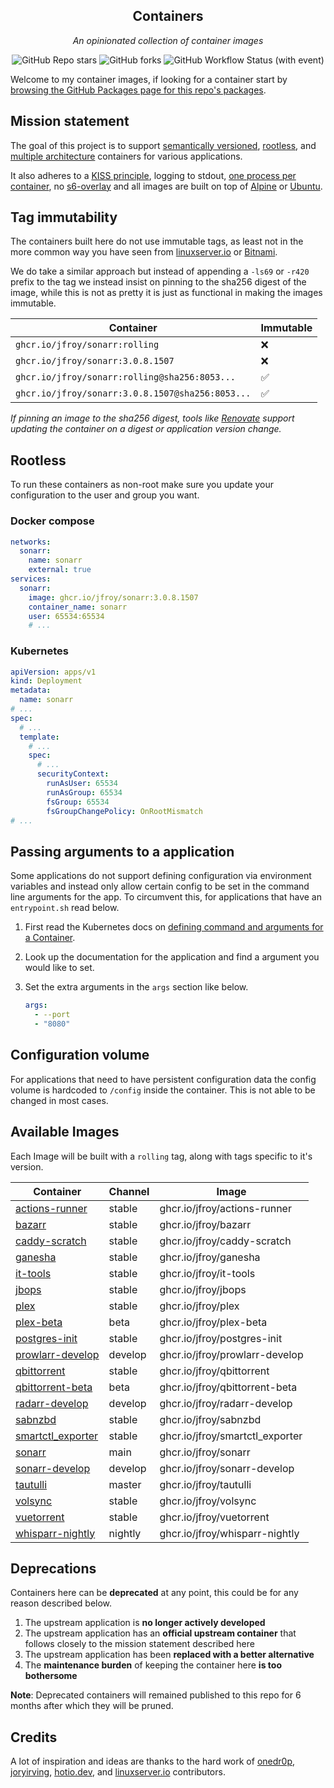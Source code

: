 <!---
NOTE: AUTO-GENERATED FILE
to edit this file, instead edit its template at: ./scripts/templates/README.md.j2
-->
<div align="center">


## Containers

_An opinionated collection of container images_

</div>

<div align="center">

![GitHub Repo stars](https://img.shields.io/github/stars/jfroy/containers?style=for-the-badge)
![GitHub forks](https://img.shields.io/github/forks/jfroy/containers?style=for-the-badge)
![GitHub Workflow Status (with event)](https://img.shields.io/github/actions/workflow/status/jfroy/containers/release-scheduled.yaml?style=for-the-badge&label=Scheduled%20Release)

</div>

Welcome to my container images, if looking for a container start by [browsing the GitHub Packages
page for this repo's packages](https://github.com/jfroy?tab=packages&repo_name=containers).

## Mission statement

The goal of this project is to support [semantically versioned](https://semver.org/),
[rootless](https://rootlesscontaine.rs/), and
[multiple architecture](https://www.docker.com/blog/multi-arch-build-and-images-the-simple-way/)
containers for various applications.

It also adheres to a [KISS principle](https://en.wikipedia.org/wiki/KISS_principle), logging to
stdout, [one process per container](https://testdriven.io/tips/59de3279-4a2d-4556-9cd0-b444249ed31e/),
no [s6-overlay](https://github.com/just-containers/s6-overlay) and all images are built on top of
[Alpine](https://hub.docker.com/_/alpine) or [Ubuntu](https://hub.docker.com/_/ubuntu).

## Tag immutability

The containers built here do not use immutable tags, as least not in the more common way you have
seen from [linuxserver.io](https://fleet.linuxserver.io/) or
[Bitnami](https://bitnami.com/stacks/containers).

We do take a similar approach but instead of appending a `-ls69` or `-r420` prefix to the tag we
instead insist on pinning to the sha256 digest of the image, while this is not as pretty it is just
as functional in making the images immutable.

| Container                                          | Immutable |
|----------------------------------------------------|-----------|
| `ghcr.io/jfroy/sonarr:rolling`                     | ❌        |
| `ghcr.io/jfroy/sonarr:3.0.8.1507`                  | ❌        |
| `ghcr.io/jfroy/sonarr:rolling@sha256:8053...`      | ✅        |
| `ghcr.io/jfroy/sonarr:3.0.8.1507@sha256:8053...`   | ✅        |

_If pinning an image to the sha256 digest, tools like
[Renovate](https://github.com/renovatebot/renovate) support updating the container on a digest or
application version change._

## Rootless

To run these containers as non-root make sure you update your configuration to the user and group
you want.

### Docker compose

```yaml
networks:
  sonarr:
    name: sonarr
    external: true
services:
  sonarr:
    image: ghcr.io/jfroy/sonarr:3.0.8.1507
    container_name: sonarr
    user: 65534:65534
    # ...
```

### Kubernetes

```yaml
apiVersion: apps/v1
kind: Deployment
metadata:
  name: sonarr
# ...
spec:
  # ...
  template:
    # ...
    spec:
      # ...
      securityContext:
        runAsUser: 65534
        runAsGroup: 65534
        fsGroup: 65534
        fsGroupChangePolicy: OnRootMismatch
# ...
```

## Passing arguments to a application

Some applications do not support defining configuration via environment variables and instead only
allow certain config to be set in the command line arguments for the app. To circumvent this, for
applications that have an `entrypoint.sh` read below.

1. First read the Kubernetes docs on [defining command and arguments for a Container](https://kubernetes.io/docs/tasks/inject-data-application/define-command-argument-container/).
2. Look up the documentation for the application and find a argument you would like to set.
3. Set the extra arguments in the `args` section like below.

    ```yaml
    args:
      - --port
      - "8080"
    ```

## Configuration volume

For applications that need to have persistent configuration data the config volume is hardcoded to
`/config` inside the container. This is not able to be changed in most cases.

## Available Images

Each Image will be built with a `rolling` tag, along with tags specific to it's version.

Container | Channel | Image
--- | --- | ---
[actions-runner](https://github.com/jfroy/pkgs/container/actions-runner) | stable | ghcr.io/jfroy/actions-runner
[bazarr](https://github.com/jfroy/pkgs/container/bazarr) | stable | ghcr.io/jfroy/bazarr
[caddy-scratch](https://github.com/jfroy/pkgs/container/caddy-scratch) | stable | ghcr.io/jfroy/caddy-scratch
[ganesha](https://github.com/jfroy/pkgs/container/ganesha) | stable | ghcr.io/jfroy/ganesha
[it-tools](https://github.com/jfroy/pkgs/container/it-tools) | stable | ghcr.io/jfroy/it-tools
[jbops](https://github.com/jfroy/pkgs/container/jbops) | stable | ghcr.io/jfroy/jbops
[plex](https://github.com/jfroy/pkgs/container/plex) | stable | ghcr.io/jfroy/plex
[plex-beta](https://github.com/jfroy/pkgs/container/plex-beta) | beta | ghcr.io/jfroy/plex-beta
[postgres-init](https://github.com/jfroy/pkgs/container/postgres-init) | stable | ghcr.io/jfroy/postgres-init
[prowlarr-develop](https://github.com/jfroy/pkgs/container/prowlarr-develop) | develop | ghcr.io/jfroy/prowlarr-develop
[qbittorrent](https://github.com/jfroy/pkgs/container/qbittorrent) | stable | ghcr.io/jfroy/qbittorrent
[qbittorrent-beta](https://github.com/jfroy/pkgs/container/qbittorrent-beta) | beta | ghcr.io/jfroy/qbittorrent-beta
[radarr-develop](https://github.com/jfroy/pkgs/container/radarr-develop) | develop | ghcr.io/jfroy/radarr-develop
[sabnzbd](https://github.com/jfroy/pkgs/container/sabnzbd) | stable | ghcr.io/jfroy/sabnzbd
[smartctl_exporter](https://github.com/jfroy/pkgs/container/smartctl_exporter) | stable | ghcr.io/jfroy/smartctl_exporter
[sonarr](https://github.com/jfroy/pkgs/container/sonarr) | main | ghcr.io/jfroy/sonarr
[sonarr-develop](https://github.com/jfroy/pkgs/container/sonarr-develop) | develop | ghcr.io/jfroy/sonarr-develop
[tautulli](https://github.com/jfroy/pkgs/container/tautulli) | master | ghcr.io/jfroy/tautulli
[volsync](https://github.com/jfroy/pkgs/container/volsync) | stable | ghcr.io/jfroy/volsync
[vuetorrent](https://github.com/jfroy/pkgs/container/vuetorrent) | stable | ghcr.io/jfroy/vuetorrent
[whisparr-nightly](https://github.com/jfroy/pkgs/container/whisparr-nightly) | nightly | ghcr.io/jfroy/whisparr-nightly


## Deprecations

Containers here can be **deprecated** at any point, this could be for any reason described below.

1. The upstream application is **no longer actively developed**
2. The upstream application has an **official upstream container** that follows closely to the
   mission statement described here
3. The upstream application has been **replaced with a better alternative**
4. The **maintenance burden** of keeping the container here **is too bothersome**

**Note**: Deprecated containers will remained published to this repo for 6 months after which they
will be pruned.

## Credits

A lot of inspiration and ideas are thanks to the hard work of [onedr0p](https://github.com/onedr0p/),
[joryirving](https://github.com/joryirving/), [hotio.dev](https://hotio.dev/), and
[linuxserver.io](https://www.linuxserver.io/) contributors.